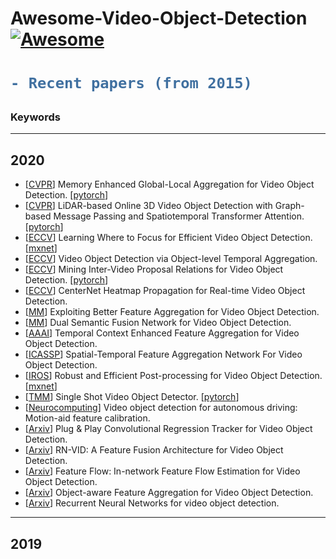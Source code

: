 # Awesome-Video-Object-Detection[![Awesome](https://awesome.re/badge.svg)](https://awesome.re)

<h1> 

```diff
- Recent papers (from 2015)
```

</h1>

<h3> Keywords </h3>


---
## 2020
- [[CVPR](https://arxiv.org/pdf/2003.12063.pdf)] Memory Enhanced Global-Local Aggregation for Video Object Detection. [[pytorch](https://github.com/Scalsol/mega.pytorch)] 
- [[CVPR](https://arxiv.org/pdf/2004.01389v1.pdf)] LiDAR-based Online 3D Video Object Detection with Graph-based Message Passing and Spatiotemporal Transformer Attention. [[pytorch](https://github.com/yinjunbo/3DVID)] 
- [[ECCV](https://arxiv.org/pdf/1911.05253.pdf)] Learning Where to Focus for Efficient Video Object Detection. [[mxnet](https://github.com/jiangzhengkai/LSTS)] 
- [[ECCV](http://www.ecva.net/papers/eccv_2020/papers_ECCV/papers/123590154.pdf)] Video Object Detection via Object-level Temporal Aggregation.
- [[ECCV](http://www.ecva.net/papers/eccv_2020/papers_ECCV/papers/123660426.pdf)] Mining Inter-Video Proposal Relations for Video Object Detection. [[pytorch](https://github.com/youthHan/HVRNet)] 
- [[ECCV](http://www.ecva.net/papers/eccv_2020/papers_ECCV/papers/123700222.pdf)] CenterNet Heatmap Propagation for Real-time Video Object Detection.
- [[MM](https://dl.acm.org/doi/pdf/10.1145/3394171.3413927)] Exploiting Better Feature Aggregation for Video Object Detection.
- [[MM](https://dl.acm.org/doi/pdf/10.1145/3394171.3413583)] Dual Semantic Fusion Network for Video Object Detection.
- [[AAAI](https://ojs.aaai.org//index.php/AAAI/article/view/6727)] Temporal Context Enhanced Feature Aggregation for Video Object Detection.
- [[ICASSP](https://ieeexplore.ieee.org/document/9054080)] Spatial-Temporal Feature Aggregation Network For Video Object Detection.
- [[IROS](https://arxiv.org/pdf/2009.11050.pdf)] Robust and Efficient Post-processing for Video Object Detection. [[mxnet](https://github.com/AlbertoSabater/Robust-and-efficient-post-processing-for-video-object-detection)] 
- [[TMM](https://arxiv.org/abs/2007.03560)] Single Shot Video Object Detector. [[pytorch](https://github.com/ddjiajun/SSVD)] 
- [[Neurocomputing](https://www.sciencedirect.com/science/article/pii/S0925231220308626)] Video object detection for autonomous driving: Motion-aid feature calibration.
- [[Arxiv](https://arxiv.org/pdf/2003.00981.pdf)] Plug & Play Convolutional Regression Tracker for Video Object Detection.
- [[Arxiv](https://arxiv.org/abs/2003.10898)] RN-VID: A Feature Fusion Architecture for Video Object Detection.
- [[Arxiv](https://arxiv.org/pdf/2009.09660.pdf)] Feature Flow: In-network Feature Flow Estimation for Video Object Detection.
- [[Arxiv](https://arxiv.org/pdf/2010.12573.pdf)] Object-aware Feature Aggregation for Video Object Detection.
- [[Arxiv](https://arxiv.org/pdf/2010.15740.pdf)] Recurrent Neural Networks for video object detection.
---
## 2019


